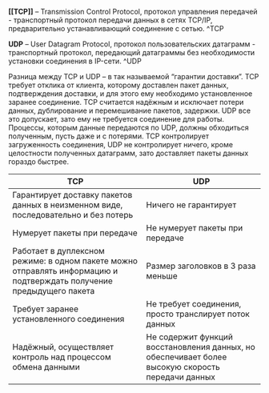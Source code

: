 **[[TCP]]** – Transmission Control Protocol, протокол управления передачей - транспортный протокол передачи данных в сетях TCP/IP, предварительно устанавливающий соединение с сетью. ^TCP

**UDP** – User Datagram Protocol, протокол пользовательских датаграмм - транспортный протокол, передающий датаграммы без необходимости установки соединения в IP-сети. ^UDP

Разница между TCP и UDP – в так называемой “гарантии доставки”. TCP требует отклика от клиента, которому доставлен пакет данных, подтверждения доставки, и для этого ему необходимо установленное заранее соединение. TCP считается надёжным и исключает потери данных, дублирование и перемешивание пакетов, задержки. UDP все это допускает, зато ему не требуется соединение для работы. Процессы, которым данные передаются по UDP, должны обходиться полученным, пусть даже и с потерями. TCP контролирует загруженность соединения, UDP не контролирует ничего, кроме целостности полученных датаграмм, зато доставляет пакеты данных гораздо быстрее.

| TCP                                                                                                                  | UDP                                                                                               |
| -------------------------------------------------------------------------------------------------------------------- | ------------------------------------------------------------------------------------------------- |
| Гарантирует доставку пакетов данных в неизменном виде, последовательно и без потерь                                  | Ничего не гарантирует                                                                             |
| Нумерует пакеты при передаче                                                                                         | Не нумерует пакеты при передаче                                                                   |
| Работает в дуплексном режиме: в одном пакете можно отправлять информацию и подтверждать получение предыдущего пакета | Размер заголовков в 3 раза меньше                                                                 |
| Требует заранее установленного соединения                                                                            | Не требует соединения, просто транслирует поток данных                                            |
| Надёжный, осуществляет контроль над процессом обмена данными                                                         | Не содержит функций восстановления данных, но обеспечивает более высокую скорость передачи данных |
